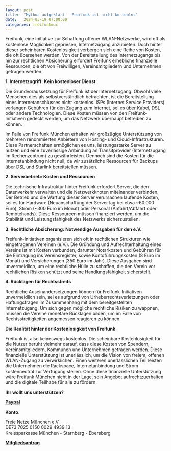 ```yaml
---
layout: post
title:  "Mythos aufgeklärt - Freifunk ist nicht kostenlos"
date:   2024-03-19 07:00:00
categories: freifunkmuc
---
```


Freifunk, eine Initiative zur Schaffung offener WLAN-Netzwerke, wird oft als kostenlose Möglichkeit gepriesen, Internetzugang anzubieten. Doch hinter dieser scheinbaren Kostenlosigkeit verbergen sich eine Reihe von Kosten, die oft übersehen werden. Von der Bereitstellung des Internetzugangs bis hin zur rechtlichen Absicherung erfordert Freifunk erhebliche finanzielle Ressourcen, die oft von Freiwilligen, Vereinsmitgliedern und Unternehmen getragen werden.

**1. Internetzugriff: Kein kostenloser Dienst**

Die Grundvoraussetzung für Freifunk ist der Internetzugang. Obwohl viele Menschen dies als selbstverständlich betrachten, ist die Bereitstellung eines Internetanschlusses nicht kostenlos. ISPs (Internet Service Providers) verlangen Gebühren für den Zugang zum Internet, sei es über Kabel, DSL oder andere Technologien. Diese Kosten müssen von den Freifunk-Initiativen gedeckt werden, um das Netzwerk überhaupt betreiben zu können.

Im Falle von Freifunk München erhalten wir großzügige Unterstützung von mehreren renommierten Anbietern von Hosting- und Cloud-Infrastrukturen. Diese Partnerschaften ermöglichen es uns, leistungsstarke Server zu nutzen und eine zuverlässige Anbindung an Transitprovider (Internetzugang im Rechenzentrum) zu gewährleisten. Dennoch sind die Kosten für die Internetanbindung nicht null, da wir zusätzliche Ressourcen für Backups über DSL und Starlink bereitstellen müssen.

**2. Serverbetrieb: Kosten und Ressourcen**

Die technische Infrastruktur hinter Freifunk erfordert Server, die den Datenverkehr verwalten und die Netzwerkknoten miteinander verbinden. Der Betrieb und die Wartung dieser Server verursachen laufende Kosten, sei es für Hardware (Neuanschaffung der Server lag bei etwa ~60.000 Euro), Strom (~300 Euro im Monat) oder Personal (Anfahrt/Abfahrt oder Remotehands). Diese Ressourcen müssen finanziert werden, um die Stabilität und Leistungsfähigkeit des Netzwerks sicherzustellen.

**3. Rechtliche Absicherung: Notwendige Ausgaben für den e.V.**

Freifunk-Initiativen organisieren sich oft in rechtlichen Strukturen wie eingetragenen Vereinen (e.V.). Die Gründung und Aufrechterhaltung eines Vereins ist mit Kosten verbunden, darunter Notarkosten und Gebühren für die Eintragung ins Vereinsregister, sowie Kontoführungskosten (8 Euro im Monat) und Versicherungen (350 Euro im Jahr). Diese Ausgaben sind unvermeidlich, um eine rechtliche Hülle zu schaffen, die den Verein vor rechtlichen Risiken schützt und seine Handlungsfähigkeit sicherstellt.

**4. Rücklagen für Rechtsstreits**

Rechtliche Auseinandersetzungen können für Freifunk-Initiativen unvermeidlich sein, sei es aufgrund von Urheberrechtsverletzungen oder Haftungsfragen im Zusammenhang mit dem bereitgestellten Internetzugang. Um sich gegen mögliche rechtliche Risiken zu wappnen, müssen die Vereine monetäre Rücklagen bilden, um im Falle von Rechtsstreitigkeiten angemessen reagieren zu können.

**Die Realität hinter der Kostenlosigkeit von Freifunk**

Freifunk ist also keineswegs kostenlos. Die scheinbare Kostenlosigkeit für die Nutzer beruht vielmehr darauf, dass diese Kosten von Spendern, Vereinsmitgliedern, Kommunen und Unternehmen getragen werden. Diese finanzielle Unterstützung ist unerlässlich, um die Vision von freiem, offenen WLAN-Zugang zu verwirklichen. Einen weiteren unerlässlichen Teil leisten die Unternehmen die Rackspace, Internetanbindung und Strom kostenneutral zur Verfügung stellen. Ohne diese finanzielle Unterstützung wäre Freifunk München nicht in der Lage, sein Angebot aufrechtzuerhalten und die digitale Teilhabe für alle zu fördern.

**Ihr wollt uns unterstützen?**

[**Paypal**](https://paypal.me/spenden)

**Konto:**

Freie Netze München e.V.<br />
DE73 7025 0150 0029 4939 13<br />
Kreissparkasse München - Starnberg - Ebersberg<br />

[**Mitgliedsantrag**](https://ffmuc.net/wiki/doku.php?id=ev:start)
